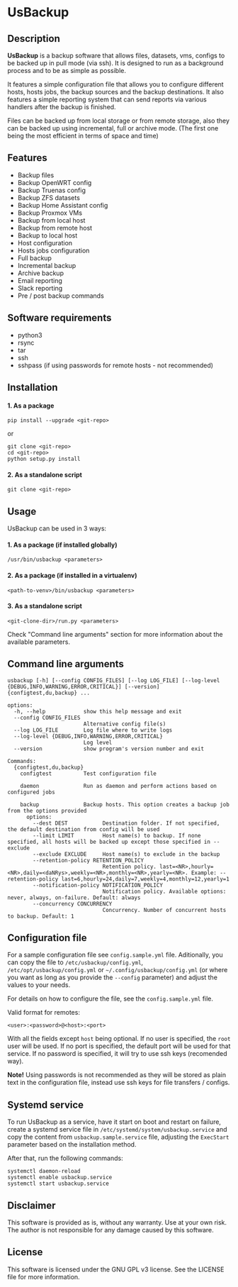 # UsBackup

## Description

**UsBackup** is a backup software that allows files, datasets, vms, configs to be backed up in pull mode (via ssh). It is designed to run as a background process and to be as simple as possible.

It features a simple configuration file that allows you to configure different hosts, hosts jobs, the backup sources and the backup destinations. It also features a simple reporting system that can send reports via various handlers after the backup is finished.

Files can be backed up from local storage or from remote storage, also they can be backed up using incremental, full or archive mode. (The first one being the most efficient in terms of space and time)

## Features

- Backup files
- Backup OpenWRT config
- Backup Truenas config
- Backup ZFS datasets
- Backup Home Assistant config
- Backup Proxmox VMs
- Backup from local host
- Backup from remote host
- Backup to local host
- Host configuration
- Hosts jobs configuration
- Full backup
- Incremental backup
- Archive backup
- Email reporting
- Slack reporting
- Pre / post backup commands

## Software requirements

- python3
- rsync
- tar
- ssh
- sshpass (if using passwords for remote hosts - not recommended)

## Installation

#### 1. As a package

```
pip install --upgrade <git-repo>
```

or 

```
git clone <git-repo>
cd <git-repo>
python setup.py install
```

#### 2. As a standalone script

```
git clone <git-repo>
```

## Usage

UsBackup can be used in 3 ways:

#### 1. As a package (if installed globally)

```
/usr/bin/usbackup <parameters>
```

#### 2. As a package (if installed in a virtualenv)

```
<path-to-venv>/bin/usbackup <parameters>
```

#### 3. As a standalone script

```
<git-clone-dir>/run.py <parameters>
```

Check "Command line arguments" section for more information about the available parameters.

## Command line arguments

```
usbackup [-h] [--config CONFIG_FILES] [--log LOG_FILE] [--log-level {DEBUG,INFO,WARNING,ERROR,CRITICAL}] [--version] {configtest,du,backup} ...

options:
  -h, --help            show this help message and exit
  --config CONFIG_FILES
                        Alternative config file(s)
  --log LOG_FILE        Log file where to write logs
  --log-level {DEBUG,INFO,WARNING,ERROR,CRITICAL}
                        Log level
  --version             show program's version number and exit

Commands:
  {configtest,du,backup}
    configtest          Test configuration file

    daemon              Run as daemon and perform actions based on configured jobs
    
    backup              Backup hosts. This option creates a backup job from the options provided
      options:
        --dest DEST           Destination folder. If not specified, the default destination from config will be used
        --limit LIMIT         Host name(s) to backup. If none specified, all hosts will be backed up except those specified in --exclude
        --exclude EXCLUDE     Host name(s) to exclude in the backup
        --retention-policy RETENTION_POLICY
                              Retention policy. last=<NR>,hourly=<NR>,daily=<daNRys>,weekly=<NR>,monthly=<NR>,yearly=<NR>. Example: --retention-policy last=6,hourly=24,daily=7,weekly=4,monthly=12,yearly=1
        --notification-policy NOTIFICATION_POLICY
                              Notification policy. Available options: never, always, on-failure. Default: always
        --concurrency CONCURRENCY
                              Concurrency. Number of concurrent hosts to backup. Default: 1
```

## Configuration file

For a sample configuration file see `config.sample.yml` file. Aditionally, you can copy the file to `/etc/usbackup/config.yml`, `/etc/opt/usbackup/config.yml` or `~/.config/usbackup/config.yml` (or where you want as long as you provide the `--config` parameter) and adjust the values to your needs.

For details on how to configure the file, see the `config.sample.yml` file.

Valid format for remotes:

```
<user>:<password>@<host>:<port>
```

With all the fields except `host` being optional.
If no user is specified, the `root` user will be used. If no port is specified, the default port will be used for that service. If no password is specified, it will try to use ssh keys (recomended way).

**Note!** Using passwords is not recommended as they will be stored as plain text in the configuration file, instead use ssh keys for file transfers / configs.

## Systemd service

To run UsBackup as a service, have it start on boot and restart on failure, create a systemd service file in `/etc/systemd/system/usbackup.service` and copy the content from `usbackup.sample.service` file, adjusting the `ExecStart` parameter based on the installation method.

After that, run the following commands:

```
systemctl daemon-reload
systemctl enable usbackup.service
systemctl start usbackup.service
```

## Disclaimer

This software is provided as is, without any warranty. Use at your own risk. The author is not responsible for any damage caused by this software.

## License

This software is licensed under the GNU GPL v3 license. See the LICENSE file for more information.